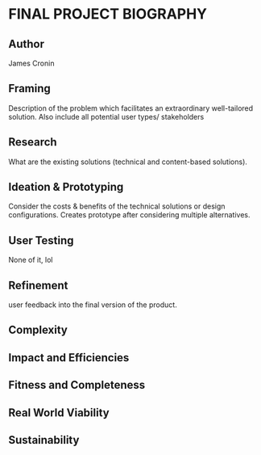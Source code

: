 # FINAL PROJECT BIOGRAPHY

## Author

James Cronin

## Framing 

Description of the problem which facilitates an extraordinary well-tailored solution. Also include all potential user types/ stakeholders

## Research 

What are the existing solutions (technical and content-based solutions). 

## Ideation & Prototyping

Consider the costs & benefits of the technical solutions or design configurations. Creates prototype after considering multiple alternatives. 

## User Testing 

None of it, lol 

## Refinement 

user feedback into the final version of the product. 

## Complexity 

## Impact and Efficiencies 

## Fitness and Completeness 

## Real World Viability 

## Sustainability 
